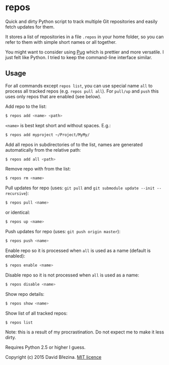 # repos

Quick and dirty Python script to track multiple Git repositories and easily fetch updates for them.

It stores a list of repositories in a file `.repos` in your home folder, so you can refer to them with simple short names or all together.

You might want to consider using [Pug](https://github.com/ashur/pug) which is prettier and more versatile. I just felt like Python. I tried to keep the command-line interface similar.


## Usage

For all commands except `repos list`, you can use special name `all` to process all tracked repos (e.g. `repos pull all`). For `pull/up` and `push` this uses only repos that are enabled (see below).

Add repo to the list:

``` bash
$ repos add <name> <path>
```

`<name>` is best kept short and without spaces. E.g.:

``` bash
$ repos add myproject ~/Project/MyMy/
```

Add all repos in subdirectories of <path> to the list, names are generated automatically from the relative path:

``` bash
$ repos add all <path>
```

Remove repo with <name> from the list:

``` bash
$ repos rm <name>
```

Pull updates for repo <name> (uses: `git pull` and `git submodule update --init --recursive`):

``` bash
$ repos pull <name>
```

or identical:

``` bash
$ repos up <name>
```

Push updates for repo <name> (uses: `git push origin master`):

``` bash
$ repos push <name>
```

Enable repo so it is processed when `all` is used as a name (default is enabled):

``` bash
$ repos enable <name>
```

Disable repo so it is not processed when `all` is used as a name:

``` bash
$ repos disable <name>
```

Show repo details:

``` bash
$ repos show <name>
```

Show list of all tracked repos:

``` bash
$ repos list
```

Note: this is a result of my procrastination. Do not expect me to make it less dirty.

Requires Python 2.5 or higher I guess.

Copyright (c) 2015 David Březina. [MIT licence](LICENCE.md)
